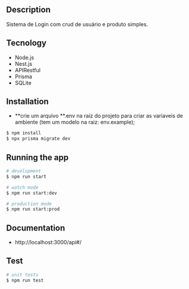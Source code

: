 ## Description

Sistema de Login com crud de usuário e produto simples.

## Tecnology

 - Node.js
 - Nest.js
 - APIRestful
 - Prisma
 - SQLite

## Installation

 - **crie um arquivo **.env na raiz do projeto para criar as variaveis de ambiente (tem um modelo na raiz: env.example);

```bash
$ npm install
$ npx prisma migrate dev
```

## Running the app

```bash
# development
$ npm run start

# watch mode
$ npm run start:dev

# production mode
$ npm run start:prod
```

## Documentation
 - http://localhost:3000/api#/

## Test

```bash
# unit tests
$ npm run test
